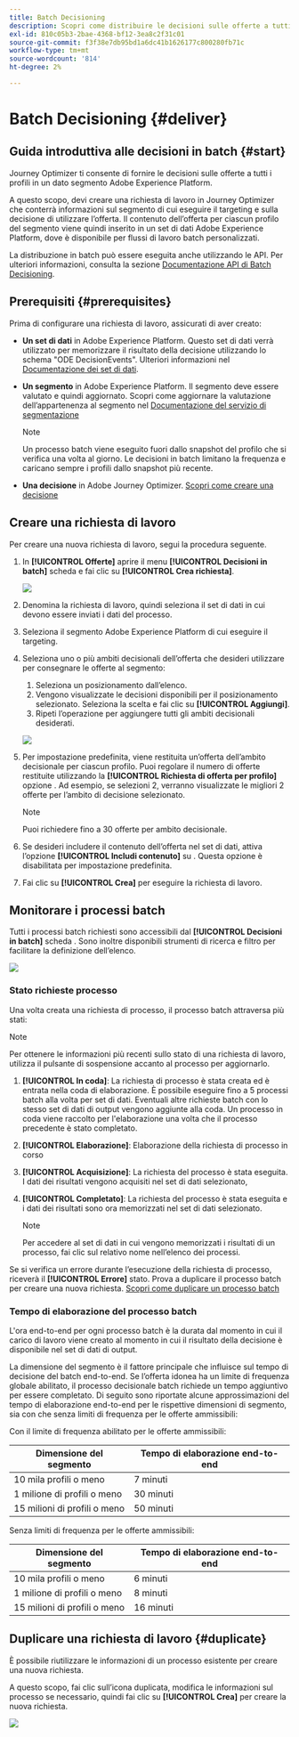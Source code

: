 ```yaml
---
title: Batch Decisioning
description: Scopri come distribuire le decisioni sulle offerte a tutti i profili in un dato segmento Adobe Experience Platform.
exl-id: 810c05b3-2bae-4368-bf12-3ea8c2f31c01
source-git-commit: f3f38e7db95bd1a6dc41b1626177c800280fb71c
workflow-type: tm+mt
source-wordcount: '814'
ht-degree: 2%

---
```


# Batch Decisioning {#deliver}

## Guida introduttiva alle decisioni in batch {#start}

Journey Optimizer ti consente di fornire le decisioni sulle offerte a tutti i profili in un dato segmento Adobe Experience Platform.

A questo scopo, devi creare una richiesta di lavoro in Journey Optimizer che conterrà informazioni sul segmento di cui eseguire il targeting e sulla decisione di utilizzare l’offerta. Il contenuto dell’offerta per ciascun profilo del segmento viene quindi inserito in un set di dati Adobe Experience Platform, dove è disponibile per flussi di lavoro batch personalizzati.

La distribuzione in batch può essere eseguita anche utilizzando le API. Per ulteriori informazioni, consulta la sezione [Documentazione API di Batch Decisioning](api-reference/offer-delivery-api/batch-decisioning-api.md).

## Prerequisiti {#prerequisites}

Prima di configurare una richiesta di lavoro, assicurati di aver creato:

* **Un set di dati** in Adobe Experience Platform. Questo set di dati verrà utilizzato per memorizzare il risultato della decisione utilizzando lo schema &quot;ODE DecisionEvents&quot;. Ulteriori informazioni nel [Documentazione dei set di dati](https://experienceleague.adobe.com/docs/experience-platform/catalog/datasets/overview.html?lang=it).

* **Un segmento** in Adobe Experience Platform. Il segmento deve essere valutato e quindi aggiornato. Scopri come aggiornare la valutazione dell’appartenenza al segmento nel [Documentazione del servizio di segmentazione](http://www.adobe.com/go/segmentation-overview-en)

   >[!NOTE]
   >
   >Un processo batch viene eseguito fuori dallo snapshot del profilo che si verifica una volta al giorno. Le decisioni in batch limitano la frequenza e caricano sempre i profili dallo snapshot più recente.

* **Una decisione** in Adobe Journey Optimizer. [Scopri come creare una decisione](offer-activities/create-offer-activities.md)

<!-- in API doc, remove these info and add ref here-->

## Creare una richiesta di lavoro

Per creare una nuova richiesta di lavoro, segui la procedura seguente.

1. In **[!UICONTROL Offerte]** aprire il menu **[!UICONTROL Decisioni in batch]** scheda e fai clic su **[!UICONTROL Crea richiesta]**.

   ![](assets/batch-create.png)

1. Denomina la richiesta di lavoro, quindi seleziona il set di dati in cui devono essere inviati i dati del processo.

1. Seleziona il segmento Adobe Experience Platform di cui eseguire il targeting.

1. Seleziona uno o più ambiti decisionali dell’offerta che desideri utilizzare per consegnare le offerte al segmento:
   1. Seleziona un posizionamento dall’elenco.
   1. Vengono visualizzate le decisioni disponibili per il posizionamento selezionato. Seleziona la scelta e fai clic su **[!UICONTROL Aggiungi]**.
   1. Ripeti l’operazione per aggiungere tutti gli ambiti decisionali desiderati.

   ![](assets/batch-decision.png)

1. Per impostazione predefinita, viene restituita un’offerta dell’ambito decisionale per ciascun profilo. Puoi regolare il numero di offerte restituite utilizzando la **[!UICONTROL Richiesta di offerta per profilo]** opzione . Ad esempio, se selezioni 2, verranno visualizzate le migliori 2 offerte per l’ambito di decisione selezionato.

   >[!NOTE]
   >
   >Puoi richiedere fino a 30 offerte per ambito decisionale.

1. Se desideri includere il contenuto dell’offerta nel set di dati, attiva l’opzione **[!UICONTROL Includi contenuto]** su . Questa opzione è disabilitata per impostazione predefinita.

1. Fai clic su **[!UICONTROL Crea]** per eseguire la richiesta di lavoro.

## Monitorare i processi batch

Tutti i processi batch richiesti sono accessibili dal **[!UICONTROL Decisioni in batch]** scheda . Sono inoltre disponibili strumenti di ricerca e filtro per facilitare la definizione dell’elenco.

![](assets/batch-list.png)

### Stato richieste processo

Una volta creata una richiesta di processo, il processo batch attraversa più stati:

>[!NOTE]
>
>Per ottenere le informazioni più recenti sullo stato di una richiesta di lavoro, utilizza il pulsante di sospensione accanto al processo per aggiornarlo.

1. **[!UICONTROL In coda]**: La richiesta di processo è stata creata ed è entrata nella coda di elaborazione. È possibile eseguire fino a 5 processi batch alla volta per set di dati. Eventuali altre richieste batch con lo stesso set di dati di output vengono aggiunte alla coda. Un processo in coda viene raccolto per l&#39;elaborazione una volta che il processo precedente è stato completato.
1. **[!UICONTROL Elaborazione]**: Elaborazione della richiesta di processo in corso
1. **[!UICONTROL Acquisizione]**: La richiesta del processo è stata eseguita. I dati dei risultati vengono acquisiti nel set di dati selezionato,
1. **[!UICONTROL Completato]**: La richiesta del processo è stata eseguita e i dati dei risultati sono ora memorizzati nel set di dati selezionato.

   >[!NOTE]
   >
   >Per accedere al set di dati in cui vengono memorizzati i risultati di un processo, fai clic sul relativo nome nell’elenco dei processi.

Se si verifica un errore durante l’esecuzione della richiesta di processo, riceverà il **[!UICONTROL Errore]** stato. Prova a duplicare il processo batch per creare una nuova richiesta. [Scopri come duplicare un processo batch](#duplicate)

### Tempo di elaborazione del processo batch

L&#39;ora end-to-end per ogni processo batch è la durata dal momento in cui il carico di lavoro viene creato al momento in cui il risultato della decisione è disponibile nel set di dati di output.

La dimensione del segmento è il fattore principale che influisce sul tempo di decisione del batch end-to-end. Se l’offerta idonea ha un limite di frequenza globale abilitato, il processo decisionale batch richiede un tempo aggiuntivo per essere completato. Di seguito sono riportate alcune approssimazioni del tempo di elaborazione end-to-end per le rispettive dimensioni di segmento, sia con che senza limiti di frequenza per le offerte ammissibili:

Con il limite di frequenza abilitato per le offerte ammissibili:

| Dimensione del segmento | Tempo di elaborazione end-to-end |
|--------------|----------------------------|
| 10 mila profili o meno | 7 minuti |
| 1 milione di profili o meno | 30 minuti |
| 15 milioni di profili o meno | 50 minuti |

Senza limiti di frequenza per le offerte ammissibili:

| Dimensione del segmento | Tempo di elaborazione end-to-end |
|--------------|----------------------------|
| 10 mila profili o meno | 6 minuti |
| 1 milione di profili o meno | 8 minuti |
| 15 milioni di profili o meno | 16 minuti |

## Duplicare una richiesta di lavoro {#duplicate}

È possibile riutilizzare le informazioni di un processo esistente per creare una nuova richiesta.

A questo scopo, fai clic sull’icona duplicata, modifica le informazioni sul processo se necessario, quindi fai clic su **[!UICONTROL Crea]** per creare la nuova richiesta.

![](assets/batch-duplicate.png)
